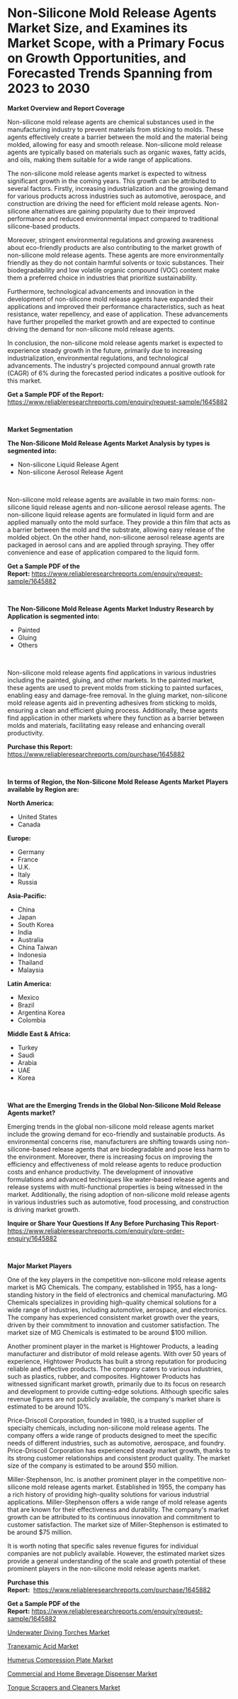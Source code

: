 <p><h1>Non-Silicone Mold Release Agents Market Size, and Examines its Market Scope, with a Primary Focus on Growth Opportunities, and Forecasted Trends Spanning from 2023 to 2030</h1></p><p><strong>Market Overview and Report Coverage</strong></p>
<p><p>Non-silicone mold release agents are chemical substances used in the manufacturing industry to prevent materials from sticking to molds. These agents effectively create a barrier between the mold and the material being molded, allowing for easy and smooth release. Non-silicone mold release agents are typically based on materials such as organic waxes, fatty acids, and oils, making them suitable for a wide range of applications.</p><p>The non-silicone mold release agents market is expected to witness significant growth in the coming years. This growth can be attributed to several factors. Firstly, increasing industrialization and the growing demand for various products across industries such as automotive, aerospace, and construction are driving the need for efficient mold release agents. Non-silicone alternatives are gaining popularity due to their improved performance and reduced environmental impact compared to traditional silicone-based products.</p><p>Moreover, stringent environmental regulations and growing awareness about eco-friendly products are also contributing to the market growth of non-silicone mold release agents. These agents are more environmentally friendly as they do not contain harmful solvents or toxic substances. Their biodegradability and low volatile organic compound (VOC) content make them a preferred choice in industries that prioritize sustainability.</p><p>Furthermore, technological advancements and innovation in the development of non-silicone mold release agents have expanded their applications and improved their performance characteristics, such as heat resistance, water repellency, and ease of application. These advancements have further propelled the market growth and are expected to continue driving the demand for non-silicone mold release agents.</p><p>In conclusion, the non-silicone mold release agents market is expected to experience steady growth in the future, primarily due to increasing industrialization, environmental regulations, and technological advancements. The industry's projected compound annual growth rate (CAGR) of 6% during the forecasted period indicates a positive outlook for this market.</p></p>
<p><strong>Get a Sample PDF of the Report:</strong> <a href="https://www.reliableresearchreports.com/enquiry/request-sample/1645882">https://www.reliableresearchreports.com/enquiry/request-sample/1645882</a></p>
<p>&nbsp;</p>
<p><strong>Market Segmentation</strong></p>
<p><strong>The Non-Silicone Mold Release Agents Market Analysis by types is segmented into:</strong></p>
<p><ul><li>Non-silicone Liquid Release Agent</li><li>Non-silicone Aerosol Release Agent</li></ul></p>
<p>&nbsp;</p>
<p><p>Non-silicone mold release agents are available in two main forms: non-silicone liquid release agents and non-silicone aerosol release agents. The non-silicone liquid release agents are formulated in liquid form and are applied manually onto the mold surface. They provide a thin film that acts as a barrier between the mold and the substrate, allowing easy release of the molded object. On the other hand, non-silicone aerosol release agents are packaged in aerosol cans and are applied through spraying. They offer convenience and ease of application compared to the liquid form.</p></p>
<p><strong>Get a Sample PDF of the Report:</strong>&nbsp;<a href="https://www.reliableresearchreports.com/enquiry/request-sample/1645882">https://www.reliableresearchreports.com/enquiry/request-sample/1645882</a></p>
<p>&nbsp;</p>
<p><strong>The Non-Silicone Mold Release Agents Market Industry Research by Application is segmented into:</strong></p>
<p><ul><li>Painted</li><li>Gluing</li><li>Others</li></ul></p>
<p>&nbsp;</p>
<p><p>Non-silicone mold release agents find applications in various industries including the painted, gluing, and other markets. In the painted market, these agents are used to prevent molds from sticking to painted surfaces, enabling easy and damage-free removal. In the gluing market, non-silicone mold release agents aid in preventing adhesives from sticking to molds, ensuring a clean and efficient gluing process. Additionally, these agents find application in other markets where they function as a barrier between molds and materials, facilitating easy release and enhancing overall productivity.</p></p>
<p><strong>Purchase this Report:</strong>&nbsp; <a href="https://www.reliableresearchreports.com/purchase/1645882">https://www.reliableresearchreports.com/purchase/1645882</a></p>
<p>&nbsp;</p>
<p><strong>In terms of Region, the Non-Silicone Mold Release Agents Market Players available by Region are:</strong></p>
<p>
    <p> <strong> North America: </strong>
        <ul>
            <li>United States</li>
            <li>Canada</li>
        </ul>
        </p> 
    <p> <strong> Europe: </strong>
        <ul>
            <li>Germany</li>
            <li>France</li>
            <li>U.K.</li>
            <li>Italy</li>
            <li>Russia</li>
        </ul>
        </p> 
    <p> <strong> Asia-Pacific: </strong>
        <ul>
            <li>China</li>
            <li>Japan</li>
            <li>South Korea</li>
            <li>India</li>
            <li>Australia</li>
            <li>China Taiwan</li>
            <li>Indonesia</li>
            <li>Thailand</li>
            <li>Malaysia</li>
        </ul>
        </p> 
    <p> <strong> Latin America: </strong>
        <ul>
            <li>Mexico</li>
            <li>Brazil</li>
            <li>Argentina Korea</li>
            <li>Colombia</li>
        </ul>
        </p> 
    <p> <strong> Middle East & Africa: </strong>
        <ul>
            <li>Turkey</li>
            <li>Saudi</li>
            <li>Arabia</li>
            <li>UAE</li>
            <li>Korea</li>
        </ul>
    </p>
    </p>
<p>&nbsp;</p>
<p><strong>What are the Emerging Trends in the Global Non-Silicone Mold Release Agents market?</strong></p>
<p><p>Emerging trends in the global non-silicone mold release agents market include the growing demand for eco-friendly and sustainable products. As environmental concerns rise, manufacturers are shifting towards using non-silicone-based release agents that are biodegradable and pose less harm to the environment. Moreover, there is increasing focus on improving the efficiency and effectiveness of mold release agents to reduce production costs and enhance productivity. The development of innovative formulations and advanced techniques like water-based release agents and release systems with multi-functional properties is being witnessed in the market. Additionally, the rising adoption of non-silicone mold release agents in various industries such as automotive, food processing, and construction is driving market growth.</p></p>
<p><strong>Inquire or Share Your Questions If Any Before Purchasing This Report</strong>- <a href="https://www.reliableresearchreports.com/enquiry/pre-order-enquiry/1645882">https://www.reliableresearchreports.com/enquiry/pre-order-enquiry/1645882</a></p>
<p>&nbsp;</p>
<p><strong>Major Market Players</strong></p>
<p><p>One of the key players in the competitive non-silicone mold release agents market is MG Chemicals. The company, established in 1955, has a long-standing history in the field of electronics and chemical manufacturing. MG Chemicals specializes in providing high-quality chemical solutions for a wide range of industries, including automotive, aerospace, and electronics. The company has experienced consistent market growth over the years, driven by their commitment to innovation and customer satisfaction. The market size of MG Chemicals is estimated to be around $100 million.</p><p>Another prominent player in the market is Hightower Products, a leading manufacturer and distributor of mold release agents. With over 50 years of experience, Hightower Products has built a strong reputation for producing reliable and effective products. The company caters to various industries, such as plastics, rubber, and composites. Hightower Products has witnessed significant market growth, primarily due to its focus on research and development to provide cutting-edge solutions. Although specific sales revenue figures are not publicly available, the company's market share is estimated to be around 10%.</p><p>Price-Driscoll Corporation, founded in 1980, is a trusted supplier of specialty chemicals, including non-silicone mold release agents. The company offers a wide range of products designed to meet the specific needs of different industries, such as automotive, aerospace, and foundry. Price-Driscoll Corporation has experienced steady market growth, thanks to its strong customer relationships and consistent product quality. The market size of the company is estimated to be around $50 million.</p><p>Miller-Stephenson, Inc. is another prominent player in the competitive non-silicone mold release agents market. Established in 1955, the company has a rich history of providing high-quality solutions for various industrial applications. Miller-Stephenson offers a wide range of mold release agents that are known for their effectiveness and durability. The company's market growth can be attributed to its continuous innovation and commitment to customer satisfaction. The market size of Miller-Stephenson is estimated to be around $75 million.</p><p>It is worth noting that specific sales revenue figures for individual companies are not publicly available. However, the estimated market sizes provide a general understanding of the scale and growth potential of these prominent players in the non-silicone mold release agents market.</p></p>
<p><strong>Purchase this Report:</strong>&nbsp;&nbsp;<a href="https://www.reliableresearchreports.com/purchase/1645882">https://www.reliableresearchreports.com/purchase/1645882</a></p>
<p></p>
<p><strong>Get a Sample PDF of the Report:</strong>&nbsp;<a href="https://www.reliableresearchreports.com/enquiry/request-sample/1645882">https://www.reliableresearchreports.com/enquiry/request-sample/1645882</a></p>
<p><p><a href="https://www.linkedin.com/pulse/decoding-underwater-diving-torches-market-deep-dive-latest-y6fce/">Underwater Diving Torches Market</a></p><p><a href="https://medium.com/@sanju991215/tranexamic-acid-market-outlook-industry-overview-and-forecast-2023-to-2030-31014a26b9ef">Tranexamic Acid Market</a></p><p><a href="https://medium.com/@barttrantow2023/humerus-compression-plate-market-exploring-market-share-market-trends-and-future-growth-1ae70eae7611">Humerus Compression Plate Market</a></p><p><a href="https://www.linkedin.com/pulse/commercial-home-beverage-dispenser-market-research-c7mdc/">Commercial and Home Beverage Dispenser Market</a></p><p><a href="https://www.linkedin.com/pulse/tongue-scrapers-cleaners-market-size-2023-2030-global-jftbe/">Tongue Scrapers and Cleaners Market</a></p></p>